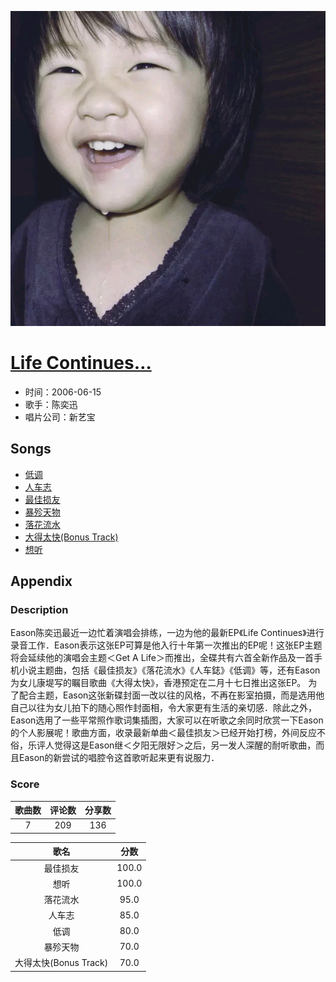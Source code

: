 <p align="center">
	<img src="imgs/life_continues….jpg" alt="album_img" />
</p>

# [Life Continues…](https://music.163.com/album?id=6452)

* 时间：2006-06-15
* 歌手：陈奕迅
* 唱片公司：新艺宝
## Songs

* [低调](songs/低调_22201056/README.md)
* [人车志](songs/人车志_65798/README.md)
* [最佳损友](songs/最佳损友_65800/README.md)
* [暴殄天物](songs/暴殄天物_22201057/README.md)
* [落花流水](songs/落花流水_65802/README.md)
* [大得太快(Bonus Track)](songs/大得太快_bonus_track__65804/README.md)
* [想听](songs/想听_65806/README.md)
## Appendix

### Description

Eason陈奕迅最近一边忙着演唱会排练，一边为他的最新EP《Life Continues》进行录音工作．Eason表示这张EP可算是他入行十年第一次推出的EP呢！这张EP主题将会延续他的演唱会主题＜Get A Life＞而推出，全碟共有六首全新作品及一首手机小说主题曲，包括《最佳损友》《落花流水》《人车鋕》《低调》等，还有Eason为女儿康堤写的瞩目歌曲《大得太快》，香港预定在二月十七日推出这张EP。
为了配合主题，Eason这张新碟封面一改以往的风格，不再在影室拍摄，而是选用他自己以往为女儿拍下的随心照作封面相，令大家更有生活的亲切感．除此之外，Eason选用了一些平常照作歌词集插图，大家可以在听歌之余同时欣赏一下Eason的个人影展呢！歌曲方面，收录最新单曲＜最佳损友＞已经开始打榜，外间反应不俗，乐评人觉得这是Eason继＜夕阳无限好＞之后，另一发人深醒的耐听歌曲，而且Eason的新尝试的唱腔令这首歌听起来更有说服力．

### Score

|歌曲数|评论数|分享数|
|:---:|:---:|:---:|
|7|209|136|

|歌名|分数|
|:---:|:---:|
|最佳损友|100.0
|想听|100.0
|落花流水|95.0
|人车志|85.0
|低调|80.0
|暴殄天物|70.0
|大得太快(Bonus Track)|70.0
